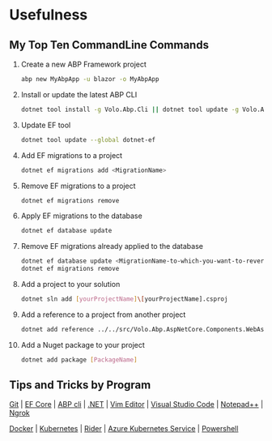 # Usefulness

## My Top Ten CommandLine Commands

1. Create a new ABP Framework project

    ```bash
    abp new MyAbpApp -u blazor -o MyAbpApp
    ```

2. Install or update the latest ABP CLI

    ```bash
    dotnet tool install -g Volo.Abp.Cli || dotnet tool update -g Volo.Abp.Cli
    ```

3. Update EF tool

    ```bash
    dotnet tool update --global dotnet-ef
    ```

4. Add EF migrations to a project

    ```bash
    dotnet ef migrations add <MigrationName>
    ```

5. Remove EF migrations to a project

    ```bash
    dotnet ef migrations remove
    ```

6. Apply EF migrations to the database

    ```bash
    dotnet ef database update
    ```

7. Remove EF migrations already applied to the database

    ```bash
    dotnet ef database update <MigrationName-to-which-you-want-to-revert>
    dotnet ef migrations remove
    ```

8. Add a project to your solution

    ```bash
    dotnet sln add [yourProjectName]\[yourProjectName].csproj
    ```

9. Add a reference to a project from another project

    ```bash
    dotnet add reference ../../src/Volo.Abp.AspNetCore.Components.WebAssembly.BasicTheme/Volo.Abp.AspNetCore.Components.WebAssembly.BasicTheme.csproj
    ```

10. Add a Nuget package to your project

    ```bash
    dotnet add package [PackageName]
    ```

## Tips and Tricks by Program

[Git](Documents/Git.md) | [EF Core](Documents/EntityFrameworkCore.md) | [ABP cli](Documents/ABPcli.md) | [.NET](Documents/DotNet.md) | [Vim Editor](VimEditor.md) | [Visual Studio Code](Documents/VsCode.md) | [Notepad++](Documents/NotepadPlusPlus.md) |  [Ngrok](Documents/Ngrok.md)

[Docker](Documents/Docker.md) | [Kubernetes](Documents/Kubernetes.md) | [Rider](Documents/Rider.md) | [Azure Kubernetes Service](Documents/AKS.md) | [Powershell](Documents/PowerShell.md)
